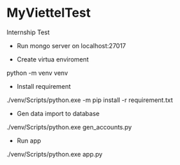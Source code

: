 # MyViettelTest
Internship Test 
- Run mongo server on localhost:27017

- Create virtua enviroment

python -m venv venv

- Install requirement

./venv/Scripts/python.exe -m pip install -r requirement.txt

- Gen data import to database

./venv/Scripts/python.exe gen_accounts.py

- Run app

./venv/Scripts/python.exe app.py
